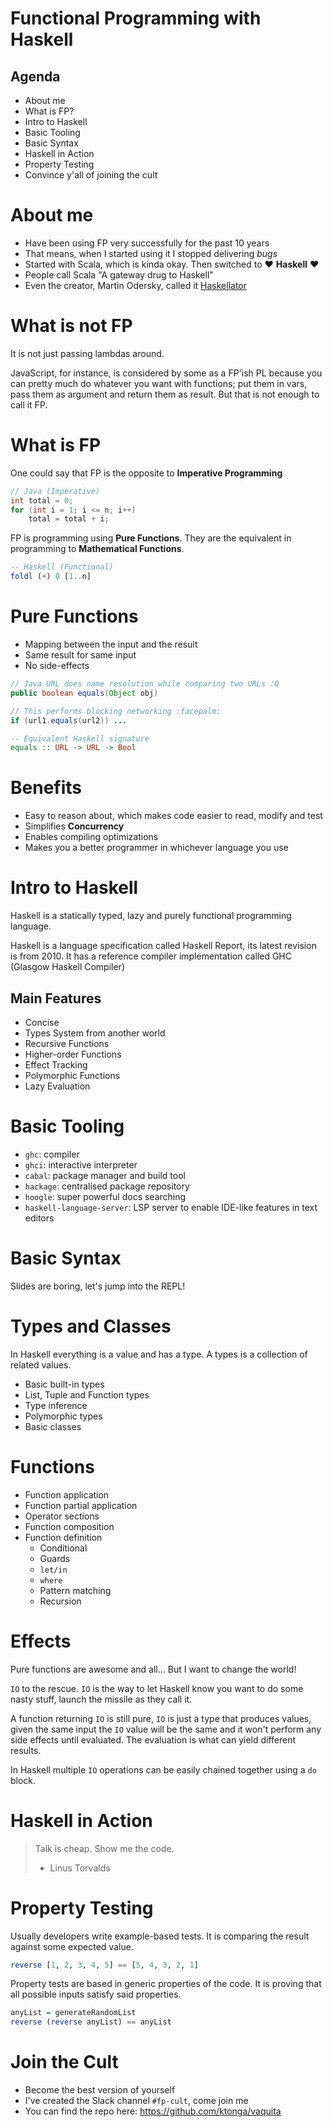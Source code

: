 # Functional Programming with Haskell

Agenda
------

- About me
- What is FP?
- Intro to Haskell
- Basic Tooling
- Basic Syntax
- Haskell in Action
- Property Testing
- Convince y'all of joining the cult

# About me

- Have been using FP very successfully for the past 10 years
- That means, when I started using it I stopped delivering *bugs*
- Started with Scala, which is kinda okay. Then switched to ♥️ **Haskell** ♥️
- People call Scala "A gateway drug to Haskell"
- Even the creator, Martin Odersky, called it [Haskellator](https://twitter.com/deanwampler/status/577624353044463616)

# What is not FP

It is not just passing lambdas around.

JavaScript, for instance, is considered by some as a FP'ish PL
because you can pretty much do whatever you want with functions;
put them in vars, pass them as argument and return them as result.
But that is not enough to call it FP.

# What is FP

One could say that FP is the opposite to **Imperative Programming**

```java
// Java (Imperative)
int total = 0;
for (int i = 1; i <= n; i++)
    total = total + i;
```

FP is programming using **Pure Functions**. They are the equivalent
in programming to **Mathematical Functions**.

```haskell
-- Haskell (Functional)
foldl (+) 0 [1..n]
```

# Pure Functions

- Mapping between the input and the result
- Same result for same input
- No side-effects

```java
// Java URL does name resolution while comparing two URLs :O
public boolean equals(Object obj)

// This performs blocking networking :facepalm:
if (url1.equals(url2)) ...
```

```haskell
-- Equivalent Haskell signature
equals :: URL -> URL -> Bool
```

# Benefits

- Easy to reason about, which makes code easier to read, modify and test
- Simplifies **Concurrency**
- Enables compiling optimizations
- Makes you a better programmer in whichever language you use


# Intro to Haskell

Haskell is a statically typed, lazy and purely functional programming language.

Haskell is a language specification called Haskell Report, its latest
revision is from 2010.
It has a reference compiler implementation called GHC (Glasgow Haskell Compiler)

Main Features
-------------

- Concise
- Types System from another world
- Recursive Functions
- Higher-order Functions
- Effect Tracking
- Polymorphic Functions
- Lazy Evaluation

# Basic Tooling

- `ghc`: compiler
- `ghci`: interactive interpreter
- `cabal`: package manager and build tool
- `hackage`: centralised package repository
- `hoogle`: super powerful docs searching
- `haskell-language-server`: LSP server to enable IDE-like features in text editors

# Basic Syntax

Slides are boring, let's jump into the REPL!


# Types and Classes

In Haskell everything is a value and has a type. A types is a collection
of related values.

- Basic built-in types
- List, Tuple and Function types
- Type inference
- Polymorphic types
- Basic classes


# Functions

- Function application
- Function partial application
- Operator sections
- Function composition
- Function definition
  - Conditional
  - Guards
  - `let/in`
  - `where`
  - Pattern matching
  - Recursion


# Effects

Pure functions are awesome and all... But I want to change the world!

`IO` to the rescue. `IO` is the way to let Haskell know you want to do
some nasty stuff, launch the missile as they call it.

A function returning `IO` is still pure, `IO` is just a type that
produces values, given the same input the `IO` value will be the
same and it won't perform any side effects until evaluated. The
evaluation is what can yield different results.

In Haskell multiple `IO` operations can be easily chained together
using a `do` block.

# Haskell in Action

> Talk is cheap. Show me the code.
>
> - Linus Torvalds

# Property Testing

Usually developers write example-based tests. It is comparing
the result against some expected value.

```haskell
reverse [1, 2, 3, 4, 5] == [5, 4, 3, 2, 1]
```

Property tests are based in generic properties of the code. It is
proving that all possible inputs satisfy said properties.

```haskell
anyList = generateRandomList
reverse (reverse anyList) == anyList
```


# Join the Cult

- Become the best version of yourself
- I've created the Slack channel `#fp-cult`, come join me
- You can find the repo here: https://github.com/ktonga/vaquita

